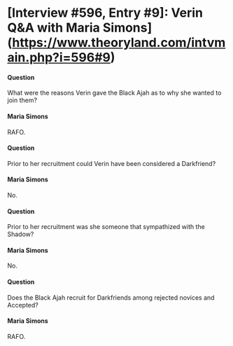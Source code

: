 # [Interview #596, Entry #9]: Verin Q&A with Maria Simons](https://www.theoryland.com/intvmain.php?i=596#9)

#### Question

What were the reasons Verin gave the Black Ajah as to why she wanted to join them?

#### Maria Simons

RAFO.

#### Question

Prior to her recruitment could Verin have been considered a Darkfriend?

#### Maria Simons

No.

#### Question

Prior to her recruitment was she someone that sympathized with the Shadow?

#### Maria Simons

No.

#### Question

Does the Black Ajah recruit for Darkfriends among rejected novices and Accepted?

#### Maria Simons

RAFO.

